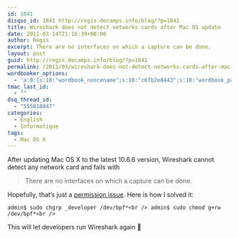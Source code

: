 ```yaml
---
id: 1841
disqus_id: 1841 http://regis.decamps.info/blog/?p=1841
title: Wireshark does not detect networks cards after Mac OS update
date: 2011-03-14T21:16:39+00:00
author: Régis
excerpt: There are no interfaces on which a capture can be done.
layout: post
guid: http://regis.decamps.info/blog/?p=1841
permalink: /2011/03/wireshark-does-not-detect-networks-cards-after-mac-os-update/
wordbooker_options:
  - 'a:8:{s:18:"wordbook_noncename";s:10:"c6fb2e8443";s:18:"wordbook_page_post";s:4:"-100";s:18:"wordbook_orandpage";s:1:"2";s:23:"wordbook_default_author";s:1:"1";s:23:"wordbook_extract_length";s:3:"256";s:19:"wordbook_actionlink";s:3:"300";s:18:"wordbook_attribute";s:0:"";s:29:"wordbooker_status_update_text";s:33:"New blog post :  %title% - %link%";}'
tmac_last_id:
  - ""
dsq_thread_id:
  - "555818047"
categories:
  - English
  - Informatique
tags:
  - Mac OS X
---
```

After updating Mac OS X to the latest 10.6.6 version, Wireshark cannot detect any network card and fails with

> There are no interfaces on which a capture can be done.

Hopefully, that’s just a [permission issue](http://wiki.wireshark.org/CaptureSetup/CapturePrivileges). Here is how I solved it:
  
`admin$ sudo chgrp _developer /dev/bpf*<br />
admin$ sudo chmod g+rw /dev/bpf*<br />
` 

This will let developers run Wireshark again 🙂
